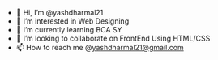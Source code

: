 - 👋 Hi, I’m @yashdharmal21
- 👀 I’m interested in Web Designing
- 🌱 I’m currently learning BCA SY
- 💞️ I’m looking to collaborate on FrontEnd Using HTML/CSS
- 📫 How to reach me @yashdharmal21@gmail.com 

<!---
yashdharmal21/yashdharmal21 is a ✨ special ✨ repository because its `README.md` (this file) appears on your GitHub profile.
You can click the Preview link to take a look at your changes.
--->
